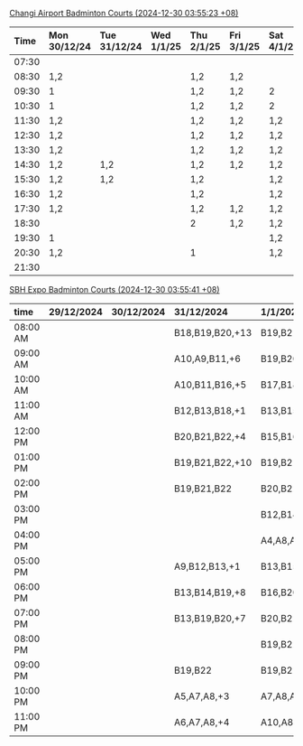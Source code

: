 [Changi Airport Badminton Courts (2024-12-30 03:55:23 +08)](https://www.carc.org.sg/FacilityBooking.aspx)

| Time   | Mon 30/12/24   | Tue 31/12/24   | Wed 1/1/25   | Thu 2/1/25   | Fri 3/1/25   | Sat 4/1/25   | Sun 5/1/25   |
|:-------|:---------------|:---------------|:-------------|:-------------|:-------------|:-------------|:-------------|
| 07:30  |                |                |              |              |              |              |              |
| 08:30  | 1,2            |                |              | 1,2          | 1,2          |              |              |
| 09:30  | 1              |                |              | 1,2          | 1,2          | 2            |              |
| 10:30  | 1              |                |              | 1,2          | 1,2          | 2            |              |
| 11:30  | 1,2            |                |              | 1,2          | 1,2          | 1,2          |              |
| 12:30  | 1,2            |                |              | 1,2          | 1,2          | 1,2          |              |
| 13:30  | 1,2            |                |              | 1,2          | 1,2          | 1,2          |              |
| 14:30  | 1,2            | 1,2            |              | 1,2          | 1,2          | 1,2          |              |
| 15:30  | 1,2            | 1,2            |              | 1,2          |              | 1,2          |              |
| 16:30  | 1,2            |                |              | 1,2          |              | 1,2          |              |
| 17:30  | 1,2            |                |              | 1,2          | 1,2          | 1,2          | 1,2          |
| 18:30  |                |                |              | 2            | 1,2          | 1,2          | 1,2          |
| 19:30  | 1              |                |              |              |              | 1,2          | 1,2          |
| 20:30  | 1,2            |                |              | 1            |              | 1,2          | 1,2          |
| 21:30  |                |                |              |              |              |              |              |

[SBH Expo Badminton Courts (2024-12-30 03:55:41 +08)](https://singaporebadmintonhall.getomnify.com/widgets/O3MRKGBH359GA55KHMG1RD)

| time     | 29/12/2024   | 30/12/2024   | 31/12/2024      | 1/1/2025        | 2/1/2025        | 3/1/2025        | 4/1/2025        |
|:---------|:-------------|:-------------|:----------------|:----------------|:----------------|:----------------|:----------------|
| 08:00 AM |              |              | B18,B19,B20,+13 | B19,B21,B22,+16 | B19,B21,B22,+18 | B19,B21,B22,+19 | B19,B21,B22,+19 |
| 09:00 AM |              |              | A10,A9,B11,+6   | B19,B20,B21,+13 | B19,B21,B22,+17 | B19,B20,B21,+17 | B19,B21,B22,+19 |
| 10:00 AM |              |              | A10,B11,B16,+5  | B17,B18,B20,+8  | B20,B21,B22,+16 | B18,B20,B21,+15 | B19,B20,B21,+17 |
| 11:00 AM |              |              | B12,B13,B18,+1  | B13,B15,B17,+6  | B19,B21,B22,+19 | B20,B21,B22,+16 | B19,B20,B21,+16 |
| 12:00 PM |              |              | B20,B21,B22,+4  | B15,B16,B17,+7  | B19,B21,B22,+19 | B19,B21,B22,+17 | B19,B21,B22,+17 |
| 01:00 PM |              |              | B19,B21,B22,+10 | B19,B21,B22,+10 | B19,B21,B22,+19 | B19,B21,B22,+17 | B19,B21,B22,+17 |
| 02:00 PM |              |              | B19,B21,B22     | B20,B21,B22,+7  | B19,B21,B22,+19 | B18,B19,B22,+16 | B19,B21,B22,+12 |
| 03:00 PM |              |              |                 | B12,B14,B17,+4  | B19,B21,B22,+19 | B17,B19,B22,+13 | B19,B21,B22,+12 |
| 04:00 PM |              |              |                 | A4,A8,A9,+3     | B19,B21,B22,+19 | B16,B17,B22,+9  | B14,B15,B21,+5  |
| 05:00 PM |              |              | A9,B12,B13,+1   | B13,B15,B21,+9  | B19,B21,B22,+18 | B16,B17,B22,+6  | A2,B22          |
| 06:00 PM |              |              | B13,B14,B19,+8  | B16,B20,B21,+14 | B19,B21,B22,+18 | A1,A2,B16       | A1,B22          |
| 07:00 PM |              |              | B13,B19,B20,+7  | B20,B21,B22,+15 | B19,B21,B22,+19 | A1              |                 |
| 08:00 PM |              |              |                 | B19,B21,B22,+10 | B18,B21,B22,+10 | B19             | B11,B13,B21     |
| 09:00 PM |              |              | B19,B22         | B19,B21,B22,+10 | B18,B21,B22,+10 | B19             | B11,B21         |
| 10:00 PM |              |              | A5,A7,A8,+3     | A7,A8,A9,+6     |                 | A10,A8,A9,+7    | B20,B21,B22,+16 |
| 11:00 PM |              |              | A6,A7,A8,+4     | A10,A8,A9,+7    |                 | A10,A8,A9,+7    | B20,B21,B22,+17 |
